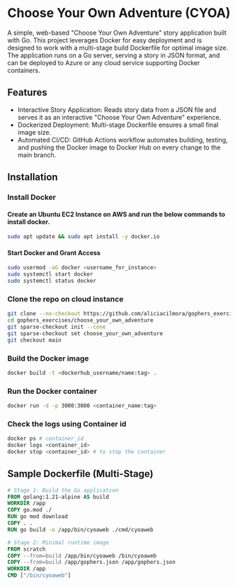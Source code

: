 # Choose Your Own Adventure (CYOA)

A simple, web-based "Choose Your Own Adventure" story application built with Go. This project leverages Docker for easy deployment and is designed to work with a multi-stage build Dockerfile for optimal image size. The application runs on a Go server, serving a story in JSON format, and can be deployed to Azure or any cloud service supporting Docker containers.

## Features
* Interactive Story Application: Reads story data from a JSON file and serves it as an interactive "Choose Your Own Adventure" experience.
* Dockerized Deployment: Multi-stage Dockerfile ensures a small final image size.
* Automated CI/CD: GitHub Actions workflow automates building, testing, and pushing the Docker image to Docker Hub on every change to the main branch.

## Installation 

### Install Docker
#### Create an Ubuntu EC2 Instance on AWS and run the below commands to install docker.
```bash
sudo apt update && sudo apt install -y docker.io
```

#### Start Docker and Grant Access
```bash
sudo usermod -aG docker <username_for_instance>
sudo systemctl start docker
sudo systemctl status docker
```

### Clone the repo on cloud instance
```bash
git clone --no-checkout https://github.com/aliciacilmora/gophers_exercises.git
cd gophers_exercises/choose_your_own_adventure
git sparse-checkout init --cone
git sparse-checkout set choose_your_own_adventure
git checkout main
```

### Build the Docker image
```bash
docker build -t <dockerhub_username/name:tag> .
```

### Run the Docker container
```bash
docker run -d -p 3000:3000 <container_name:tag>
```

### Check the logs using Container id
```bash
docker ps # container_id
docker logs <container_id>
docker stop <container_id> # to stop the container
```

## Sample Dockerfile (Multi-Stage)
```dockerfile
# Stage 1: Build the Go application
FROM golang:1.21-alpine AS build
WORKDIR /app
COPY go.mod ./
RUN go mod download
COPY . .
RUN go build -o /app/bin/cyoaweb ./cmd/cyoaweb

# Stage 2: Minimal runtime image
FROM scratch
COPY --from=build /app/bin/cyoaweb /bin/cyoaweb
COPY --from=build /app/gophers.json /app/gophers.json
WORKDIR /app
CMD ["/bin/cyoaweb"]
```